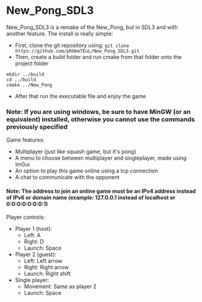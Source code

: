 # New_Pong_SDL3

New_Pong_SDL3 is a remake of the New_Pong, but in SDL3 and with another feature.
The install is really simple:
  - First, clone the git repository using:
`git clone https://github.com/pROmeTEuL/New_Pong_SDL3.git`
  - Then, create a build folder and run cmake from that folder onto the project folder
```
mkdir ../build
cd ../build
cmake ../New_Pong
```
  - After that run the executable file and enjoy the game
### Note: If you are using windows, be sure to have MinGW (or an equivalent) installed, otherwise you cannot use the commands previously specified
Game features:
  - Multiplayer (just like squash game, but it's pong)
  - A menu to choose between multiplayer and singleplayer, made using ImGui
  - An option to play this game online using a tcp connection
  - A chat to communicate with the opponent 
#### Note: The address to join an online game must be an IPv4 address instead of IPv6 or domain name (example: 127.0.0.1 instead of localhost or 0:0:0:0:0:0:0:1)
Player controls:
  - Player 1 (host):
    - Left: A
    - Right: D
    - Launch: Space
  - Player 2 (guest):
    - Left: Left arrow
    - Right: Right arrow
    - Launch: Right shift
  - Single player:
    - Movement: Same as player 2
    - Launch: Space
